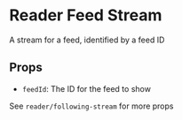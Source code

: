 # Reader Feed Stream

A stream for a feed, identified by a feed ID

## Props

- `feedId`: The ID for the feed to show

See `reader/following-stream` for more props